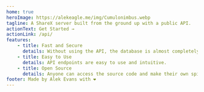 ```yaml
---
home: true
heroImage: https://alekeagle.me/img/Cumulonimbus.webp
tagline: A ShareX server built from the ground up with a public API.
actionText: Get Started →
actionLink: /api/
features:
    - title: Fast and Secure
      details: Without using the API, the database is almost completely unreachable to unauthorized persons.
    - title: Easy to Use
      details: API endpoints are easy to use and intuitive.
    - title: Open Source
      details: Anyone can access the source code and make their own spinoff of the service!
footer: Made by Alek Evans with ❤️
---
```

